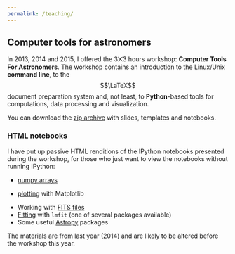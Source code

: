 ```yaml
---
permalink: /teaching/ 
---
```


<script src="https://cdn.mathjax.org/mathjax/latest/MathJax.js?config=TeX-AMS-MML_HTMLorMML" type="text/javascript"></script>

## Computer tools for astronomers ##

In 2013, 2014 and 2015, I offered the 3⨉3 hours workshop: **Computer Tools For
Astronomers**. The workshop contains an introduction to the Linux/Unix
**command line**, to the $$\LaTeX$$ document preparation system and, not least,
to **Python**-based tools for computations, data processing and visualization.

You can download the [zip archive] with slides, templates and notebooks.

### HTML notebooks

I have put up passive HTML renditions of the IPython notebooks presented during the workshop, for those who just want to view the notebooks without running IPython:

+ [numpy arrays]
* [plotting] with Matplotlib
+ Working with [FITS files]
+ [Fitting] with `lmfit` (one of several packages available)
+ Some useful [Astropy] packages


The materials are from last year (2014) and are likely to be altered before the
workshop this year.

[zip archive]: ./tools-package.zip
[numpy arrays]: http://nbviewer.ipython.org/urls/ttt.astro.su.se/~trive/teaching/tools-package/NumpyArrays.ipynb
[plotting]: http://nbviewer.ipython.org/urls/ttt.astro.su.se/~trive/teaching/tools-package/PlottingWithMatplotlib.ipynb
[FITS files]: http://nbviewer.ipython.org/urls/ttt.astro.su.se/~trive/teaching/tools-package/FITSguide.ipynb
[Fitting]: http://nbviewer.ipython.org/urls/ttt.astro.su.se/~trive/teaching/tools-package/Fitting.ipynb
[Astropy]: http://nbviewer.ipython.org/urls/ttt.astro.su.se/~trive/teaching/tools-package/Astropy-intro.ipynb
